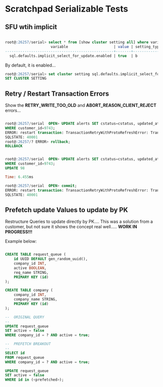 # Scratchpad Serializable Tests


## SFU wtih implicit

```sql

root@:26257/serial> select * from [show cluster setting all] where variable like '%implicit_%';
                     variable                     | value | setting_type | public |                                                                    description
--------------------------------------------------+-------+--------------+--------+----------------------------------------------------------------------------------------------------------------------------------------------------
  sql.defaults.implicit_select_for_update.enabled | true  | b            | false  | default value for enable_implicit_select_for_update session setting; enables FOR UPDATE locking during the row-fetch phase of mutation statements
  ```

  By default, it is enabled...

```sql
root@:26257/serial> set cluster setting sql.defaults.implicit_select_for_update.enabled=false;
SET CLUSTER SETTING
```


## Retry / Restart Transaction Errors

Show the **RETRY_WRITE_TOO_OLD** and **ABORT_REASON_CLIENT_REJECT** errors...

```sql

root@:26257/serial  OPEN> UPDATE alerts SET cstatus=cstatus, updated_at=now()
WHERE customer_id=9743;
ERROR: restart transaction: TransactionRetryWithProtoRefreshError: TransactionRetryError: retry txn (RETRY_WRITE_TOO_OLD - WriteTooOld flag converted to WriteTooOldError): "sql txn" meta={id=f51ff9b6 key=/Table/95/3/9743 pri=0.02812915 epo=0 ts=1600720890.957582000,1 min=1600720889.685238000,0 seq=98} lock=true stat=PENDING rts=1600720890.957582000,1 wto=false max=1600720890.185238000,0
SQLSTATE: 40001
root@:26257/? ERROR> rollback;
ROLLBACK


root@:26257/serial  OPEN> UPDATE alerts SET cstatus=cstatus, updated_at=now()
WHERE customer_id=9743;
UPDATE 98

Time: 6.455ms

root@:26257/serial  OPEN> commit;
ERROR: restart transaction: TransactionRetryWithProtoRefreshError: TransactionAbortedError(ABORT_REASON_CLIENT_REJECT): "sql txn" meta={id=c7911e6b key=/Table/95/3/9743 pri=0.00864421 epo=0 ts=1600720620.927338000,0 min=1600720619.861270000,0 seq=98} lock=true stat=PENDING rts=1600720620.927338000,0 wto=false max=1600720620.361270000,0
SQLSTATE: 40001


```



## Prefetch update Values to update by PK
Restructure Queries to update directly by PK.... This was a solution from a customer, but not sure it shows the concept real well..... **WORK IN PROGRESS!!!**


Example below:

```sql

CREATE TABLE request_queue (
    id UUID DEFAULT gen_random_uuid(),
    company_id INT,
    active BOOLEAN,
    req_name STRING,
    PRIMARY KEY (id)
);

CREATE TABLE company (
    company_id INT,
    company_name STRING,
    PRIMARY KEY (id)
);

--  ORIGINAL QUERY
--
UPDATE request_queue
SET active = false
WHERE company_id = ? AND active = true;

--  PREFETCH BREAKOUT
--
SELECT id 
FROM request_queue
WHERE company_id = ? AND active = true;

UPDATE request_queue
SET active = false
WHERE id in (<prefetched>);

```

